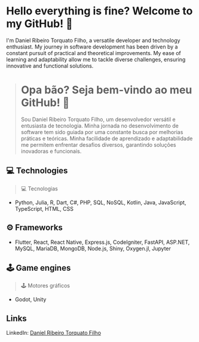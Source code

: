 # Hello everything is fine? Welcome to my GitHub! 🚀
 
I'm Daniel Ribeiro Torquato Filho, a versatile developer and technology enthusiast. My journey in software development has been driven by a constant pursuit of practical and theoretical improvements. My ease of learning and adaptability allow me to tackle diverse challenges, ensuring innovative and functional solutions.

> # Opa bão? Seja bem-vindo ao meu GitHub! 🚀
>
> Sou Daniel Ribeiro Torquato Filho, um desenvolvedor versátil e entusiasta de tecnologia. Minha jornada no desenvolvimento de software tem sido guiada por uma constante busca por melhorias práticas e teóricas. Minha facilidade de aprendizado e adaptabilidade me permitem enfrentar desafios diversos, garantindo soluções inovadoras e funcionais.

## 💻 Technologies
> 💻 Tecnologias

- Python,
Julia,
R,
Dart,
C#,
PHP,
SQL,
NoSQL,
Kotlin,
Java,
JavaScript,
TypeScript,
HTML,
CSS

## ⚙️ Frameworks

- Flutter,
React,
React Native,
Express.js,
CodeIgniter,
FastAPI,
ASP.NET,
MySQL,
MariaDB,
MongoDB,
Node.js,
Shiny,
Oxygen.jl,
Jupyter

## 🕹️ Game engines
> 🕹️ Motores gráficos

- Godot, Unity

## Links
LinkedIn: [Daniel Ribeiro Torquato Filho](https://www.linkedin.com/in/df-danielfilho/)
